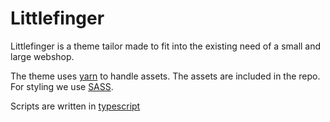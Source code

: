# Littlefinger

Littlefinger is a theme tailor made to fit into the existing need of a small 
and large webshop. 

The theme uses [yarn](https://yarnpkg.com) to handle assets. The assets are
included in the repo. For styling we use [SASS](https://sass-lang.com).

Scripts are written in [typescript](https://www.typescriptlang.org/)
